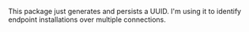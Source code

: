 This package just generates and persists a UUID. I'm using it to identify endpoint installations over multiple connections.
